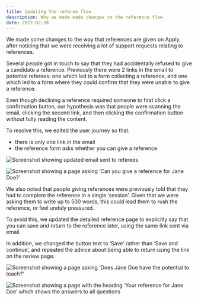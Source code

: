 ```yaml
---
title: Updating the referee flow
description: Why we made made changes to the reference flow
date: 2022-02-28
---
```


We made some changes to the way that references are given on Apply, after noticing that we were receiving a lot of support requests relating to references.

Several people got in touch to say that they had accidentally refused to give a candidate a reference. Previously there were 2 links in the email to potential referees: one which led to a form collecting a reference, and one which led to a form where they could confirm that they were unable to give a reference.

Even though declining a reference required someone to first click a confirmation button, our hypothesis was that people were scanning the email, clicking the second link, and then clicking the confirmation button without fully reading the content.

To resolve this, we edited the user journey so that:
* there is only one link in the email
* the reference form asks whether you can give a reference

![Screenshot showing updated email sent to referees](referee-email.png "Updated email content")

![Screenshot showing a page asking ‘Can you give a reference for Jane Doe?’](can-you-give-a-reference.png "New question asking whether someone can give a reference.")

We also noted that people giving references were previously told that they had to complete the reference in a single ‘session’. Given that we were asking them to write up to 500 words, this could lead them to rush the reference, or feel unduly pressured.

To avoid this, we updated the detailed reference page to explicitly say that you can save and return to the reference later, using the same link sent via email.

In addition, we changed the button text to ‘Save’ rather than ‘Save and continue’, and repeated the advice about being able to return using the link on the review page.

![Screenshot showing a page asking ‘Does Jane Doe have the potential to teach?’](potential-to-teach.png "Updated reference section")

![Screenshot showing a page with the heading ‘Your reference for Jane Doe’ which shows the answers to all questions](reference-review.png "Updated reference review page")
